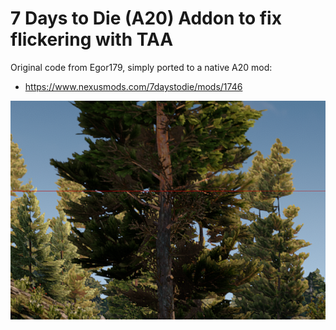 # 7 Days to Die (A20) Addon to fix flickering with TAA

Original code from Egor179, simply ported to a native A20 mod:
- https://www.nexusmods.com/7daystodie/mods/1746

![Side by Side comparison](Screens/side-by-side.png)
